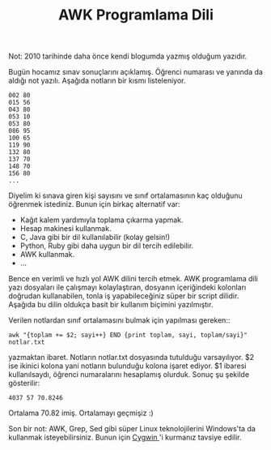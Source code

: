 ﻿---
layout: post
title: AWK Programlama Dili
---

Not: 2010 tarihinde daha önce kendi blogumda yazmış olduğum yazıdır.

Bugün hocamız sınav sonuçlarını açıklamış. Öğrenci numarası ve yanında da aldığı not yazılı. Aşağıda notların bir kısmı listeleniyor.
 
```
002 80
015 56
043 80
053 10
053 80
086 95
100 65
119 90
132 80
137 70
148 70
156 80
...
```
 
Diyelim ki sınava giren kişi sayısını ve sınıf ortalamasının kaç olduğunu öğrenmek istediniz. Bunun için birkaç alternatif var:
- Kağıt kalem yardımıyla toplama çıkarma yapmak.
- Hesap makinesi kullanmak.
- C, Java gibi bir dil kullanılabilir (kolay gelsin!)
- Python, Ruby gibi daha uygun bir dil tercih edilebilir.
- AWK kullanmak.
- ...
 
Bence en verimli ve hızlı yol AWK dilini tercih etmek. AWK programlama dili yazı dosyaları ile çalışmayı kolaylaştıran, dosyanın içeriğindeki kolonları doğrudan kullanabilen, tonla iş yapabileceğiniz süper bir script dilidir. Aşağıda bu dilin oldukça basit bir kullanım biçimini yazılmıştır.
 
Verilen notlardan sınıf ortalamasını bulmak için yapılması gereken:: 

```
awk "{toplam += $2; sayi++} END {print toplam, sayi, toplam/sayi}" notlar.txt
``` 
yazmaktan ibaret. Notların notlar.txt dosyasında tutulduğu varsayılıyor. $2 ise ikinici kolona yani notların bulunduğu kolona işaret ediyor. $1 ibaresi kullanılsaydı, öğrenci numaralarını hesaplamış olurduk. Sonuç şu şekilde gösterilir:
 
```
4037 57 70.8246
```
 
Ortalama 70.82 imiş. Ortalamayı geçmişiz :)
 
Son bir not: AWK, Grep, Sed gibi süper Linux teknolojilerini Windows'ta da kullanmak isteyebilirsiniz. Bunun için <a href="http://www.cygwin.com/" target="_blank">Cygwin </a>'i kurmanız tavsiye edilir.